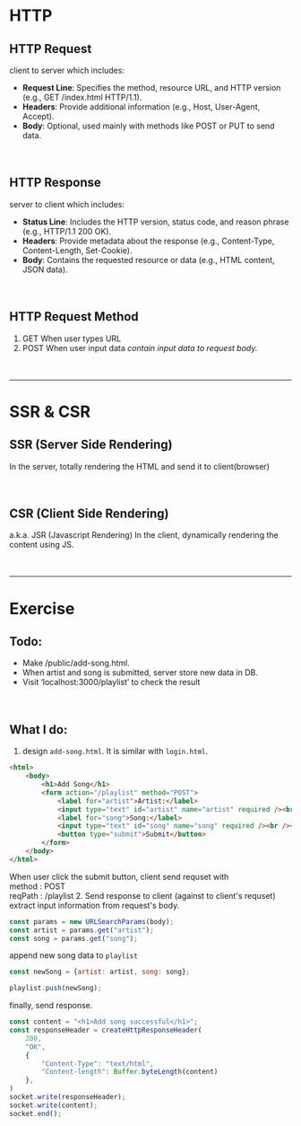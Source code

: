 # HTTP
## HTTP Request
client to server
which includes:
* **Request Line**: Specifies the method, resource URL, and HTTP version (e.g., GET /index.html HTTP/1.1).
* **Headers**: Provide additional information (e.g., Host, User-Agent, Accept).
* **Body**: Optional, used mainly with methods like POST or PUT to send data.
<br><br><br>
   
## HTTP Response
server to client
which includes:
* **Status Line**: Includes the HTTP version, status code, and reason phrase (e.g., HTTP/1.1 200 OK).
* **Headers**: Provide metadata about the response (e.g., Content-Type, Content-Length, Set-Cookie).
* **Body**: Contains the requested resource or data (e.g., HTML content, JSON data).
<br><br><br>
   
## HTTP Request Method
1. GET
When user types URL
2. POST
When user input data
*contain input data to request body.*
<br><br><br>
   
  ---
# SSR & CSR
## SSR (Server Side Rendering)
In the server, totally rendering the HTML and send it to client(browser)
<br><br><br>
   
## CSR (Client Side Rendering)
a.k.a. JSR (Javascript Rendering)
In the client, dynamically rendering the content using JS.
<br><br><br>
   
  --- 
# Exercise
## Todo:
* Make /public/add-song.html.
* When artist and song is submitted, server store new data in DB.
* Visit ‘localhost:3000/playlist’ to check the result
<br><br><br>
   
## What I do:
1. design `add-song.html`.
It is similar with `login.html`.
```html
<html>
    <body>
        <h1>Add Song</h1>
        <form action="/playlist" method="POST">
            <label for="artist">Artist:</label>
            <input type="text" id="artist" name="artist" required /><br /><br />
            <label for="song">Song:</label>
            <input type="text" id="song" name="song" required /><br /><br />
            <button type="submit">Submit</button>
        </form>
    </body>
</html>
```
When user click the submit button, client send requset with  
method : POST  
reqPath : /playlist
2. Send response to client (against to client's requset)
extract input information from request's body.  
```js
const params = new URLSearchParams(body);
const artist = params.get("artist");
const song = params.get("song");
```
append new song data to `playlist`
```js
const newSong = {artist: artist, song: song};

playlist.push(newSong);
```
finally, send response.
```js
const content = "<h1>Add song successful</h1>";
const responseHeader = createHttpResponseHeader(
    200,
    "OK",
    {
        "Content-Type": "text/html",
        "Content-length": Buffer.byteLength(content)
    },
)
socket.write(responseHeader);
socket.write(content);
socket.end();                
```

